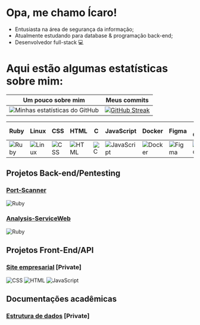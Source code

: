 # Opa, me chamo Ícaro!
 - Entusiasta na área de segurança da informação;
 - Atualmente estudando para database & programação back-end;
 - Desenvolvedor full-stack 💻

# Aqui estão algumas estatísticas sobre mim:

| Um pouco sobre mim | Meus commits |
|:------------------:|:-----------------:|
| ![Minhas estatísticas do GitHub](https://github-readme-stats.vercel.app/api?username=icrossu&show_icons=true&theme=radical) | [![GitHub Streak](https://github-readme-streak-stats.herokuapp.com/?user=icrossu&theme=radical)](https://git.io/streak-stats) |

| Ruby | Linux | CSS | HTML | C | JavaScript | Docker | Figma | VS Code | PostgreSQL |
|------|-------|-----|------|---|------------|--------|-------|---------|------------|
| ![Ruby](https://img.shields.io/badge/-Ruby-red?logo=ruby&logoColor=white) | ![Linux](https://img.shields.io/badge/-Linux-black?logo=linux&logoColor=white) | ![CSS](https://img.shields.io/badge/-CSS3-blue?logo=css3&logoColor=white) | ![HTML](https://img.shields.io/badge/-HTML5-orange?logo=html5&logoColor=white) | ![C](https://img.shields.io/badge/-C-blue?logo=c&logoColor=white) | ![JavaScript](https://img.shields.io/badge/-JavaScript-yellow?logo=javascript&logoColor=white) | ![Docker](https://img.shields.io/badge/-Docker-blue?logo=docker&logoColor=white) | ![Figma](https://img.shields.io/badge/-Figma-black?logo=figma&logoColor=white) | ![VS Code](https://img.shields.io/badge/-VS_Code-blue?logo=visual-studio-code&logoColor=white) | ![PostgreSQL](https://img.shields.io/badge/-PostgreSQL-blue?logo=postgresql&logoColor=white)

## Projetos Back-end/Pentesting
### [Port-Scanner](https://github.com/icrossu/Ruby-Port_scanner.git) 
![Ruby](https://img.shields.io/badge/-Ruby-red?logo=ruby&logoColor=white)

### [Analysis-ServiceWeb](https://github.com/icrossu/Ruby-analysis-service.git) 
![Ruby](https://img.shields.io/badge/-Ruby-red?logo=ruby&logoColor=white)

## Projetos Front-End/API
### [Site empresarial](https://github.com/icrossu/Work_MultiGeosite.git) [Private]
![CSS](https://img.shields.io/badge/-CSS3-blue?logo=css3&logoColor=white) 
![HTML](https://img.shields.io/badge/-HTML5-orange?logo=html5&logoColor=white) 
![JavaScript](https://img.shields.io/badge/-JavaScript-yellow?logo=javascript&logoColor=white)

## Documentações acadêmicas
### [Estrutura de dados](https://github.com/icrossu/Data_struct.git) [Private]
